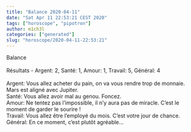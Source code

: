 ```yaml
---
title: "Balance 2020-04-11"
date: "Sat Apr 11 22:53:21 CEST 2020"
tags: ["horoscope", "pipotron"]
author: m1ch3l
categories: ["generated"]
slug: "horoscope/2020-04-11-22:53:21"
---
```


Balance<br>
<br>
Résultats - Argent: 2, Santé: 1, Amour: 1, Travail: 5, Général: 4<br>
<br>
Argent:  Vous allez acheter du pain, on va vous rendre trop de monnaie. Mars est aligné avec Jupiter.<br>
Santé:   Vous allez avoir mal au genou. Foncez.<br>
Amour:   Ne tentez pas l’impossible, il n’y aura pas de miracle. C’est le moment de garder le sourire !<br>
Travail: Vous allez être l’employé du mois. C’est votre jour de chance.<br>
Général: En ce moment, c’est plutôt agréable...<br>

